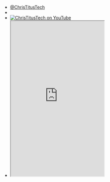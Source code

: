 - [@ChrisTitusTech](https://www.youtube.com/@ChrisTitusTech)
-
- [![ChrisTitusTech on YouTube](https://yt3.googleusercontent.com/MIBtgg6ayJYKDpEvBivdTvugj2BFcEFkPbvqn8QOhj3K_5QrGJrntL3dxwqP2ojh2UHq8He4IA=w2560-fcrop64=1,00005a57ffffa5a8-k-c0xffffffff-no-nd-rj)](https://www.youtube.com/@ChrisTitusTech)
- <iframe src="https://www.youtube.com/@ChrisTitusTech" title="ChrisTitusTech on YouTube" height="500px"></iframe>
